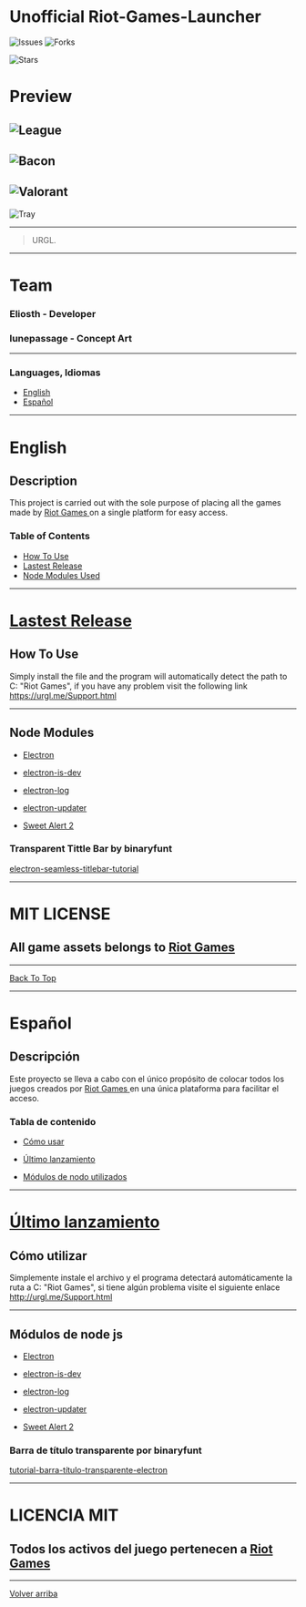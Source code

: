 # Unofficial Riot-Games-Launcher

![Issues](https://img.shields.io/github/issues/Eliosth/UNOFFICIAL-Riot-Games-Launcher?style=for-the-badge)
![Forks](https://img.shields.io/github/forks/Eliosth/UNOFFICIAL-Riot-Games-Launcher?style=for-the-badge)

![Stars](https://img.shields.io/github/stars/Eliosth/UNOFFICIAL-Riot-Games-Launcher?style=for-the-badge)

# Preview

![League](https://firebasestorage.googleapis.com/v0/b/farmgo-1c7d0.appspot.com/o/LeagueLauncher.jpg?alt=media&token=309d94c6-f5de-4599-ae19-c20dc271b60a)
---
![Bacon](https://firebasestorage.googleapis.com/v0/b/farmgo-1c7d0.appspot.com/o/BaconLauncher.jpg?alt=media&token=9af0a284-3bfc-4613-9f7e-d9dd6db00b3c)
---
![Valorant](https://firebasestorage.googleapis.com/v0/b/farmgo-1c7d0.appspot.com/o/ValorantLauncher.jpg?alt=media&token=ddcdeab7-cf71-4811-bbe5-a908a6d0655b)
---
![Tray](https://firebasestorage.googleapis.com/v0/b/farmgo-1c7d0.appspot.com/o/trayIcon.gif?alt=media&token=804e0e9e-3ad0-48c5-8722-04e6477e4651)





---

> URGL.

---

# Team

### Eliosth - Developer
### lunepassage - Concept Art
-----

### Languages, Idiomas

- [English](#english)
- [Español](#español)
---

# English

## Description

This project is carried out with the sole purpose of placing all the games made by <a href="https://www.riotgames.com/en"> Riot Games </a> on a single platform for easy access.

### Table of Contents

- [How To Use](#how-to-use)
- [Lastest Release](#lastest-release)
- [Node Modules Used ](#node-modules)
---

# [Lastest Release](https://github.com/Eliosth/UNOFFICIAL-Riot-Games-Launcher/releases)



## How To Use

Simply install the file and the program will automatically detect the path to C: "Riot Games", if you have any problem visit the following link https://urgl.me/Support.html


---

## Node Modules

- [Electron](https://www.electronjs.org/docs/tutorial/installation)

- [electron-is-dev](https://github.com/sindresorhus/electron-is-dev)

- [electron-log](https://github.com/megahertz/electron-log)

- [electron-updater](https://yarnpkg.com/package/electron-updater)

- [Sweet Alert 2](https://sweetalert2.github.io/)

### Transparent Tittle Bar by  binaryfunt 

 [electron-seamless-titlebar-tutorial](https://github.com/binaryfunt/electron-seamless-titlebar-tutorial)

---

 # MIT LICENSE
 ## All game assets belongs to [Riot Games](https://www.riotgames.com/)
----
[Back To Top](#unofficial-riot-games-launcher)


----


# Español

## Descripción

Este proyecto se lleva a cabo con el único propósito de colocar todos los juegos creados por <a href="https://www.riotgames.com/en"> Riot Games </a> en una única plataforma para facilitar el acceso.

### Tabla de contenido

- [Cómo usar](#cómo-usar)

- [Último lanzamiento](#último-lanzamiento)
- [Módulos de nodo utilizados](#módulos-de-node-js)
---

# [Último lanzamiento](https://github.com/Eliosth/UNOFFICIAL-Riot-Games-Launcher/releases)




## Cómo utilizar

Simplemente instale el archivo y el programa detectará automáticamente la ruta a C: "Riot Games", si tiene algún problema visite el siguiente enlace http://urgl.me/Support.html


---

## Módulos de node js

- [Electron](https://www.electronjs.org/docs/tutorial/installation)

- [electron-is-dev](https://github.com/sindresorhus/electron-is-dev)

- [electron-log](https://github.com/megahertz/electron-log)

- [electron-updater](https://yarnpkg.com/package/electron-updater)

- [Sweet Alert 2](https://sweetalert2.github.io/)


### Barra de título transparente por binaryfunt

 [tutorial-barra-título-transparente-electron](https://github.com/binaryfunt/electron-seamless-titlebar-tutorial)

---

 # LICENCIA MIT
 ## Todos los activos del juego pertenecen a [Riot Games](https://www.riotgames.com/)
----
[Volver arriba](#unofficial-riot-games-launcher)


